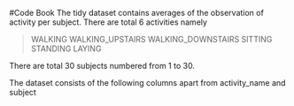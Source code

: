 #Code Book
The tidy dataset contains averages of the observation of activity per subject.
There are total 6 activities namely
>WALKING
>WALKING_UPSTAIRS
>WALKING_DOWNSTAIRS
>SITTING
>STANDING
>LAYING


There are total 30 subjects numbered from 1 to 30.

The dataset consists of the following columns apart from activity_name and subject

